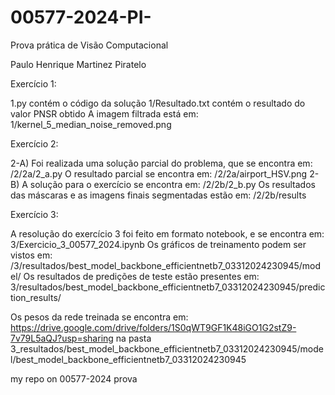 # 00577-2024-PI-

Prova prática de Visão Computacional

Paulo Henrique Martinez Piratelo

Exercício 1: 

1.py contém o código da solução
	1/Resultado.txt contém o resultado do valor PNSR obtido
A imagem filtrada está em:
	1/kernel_5_median_noise_removed.png

Exercício 2:

2-A) Foi realizada uma solução parcial do problema, que se encontra em: 
	/2/2a/2_a.py
     O resultado parcial se encontra em:
	/2/2a/airport_HSV.png
2-B) A solução para o exercício se encontra em:
     	/2/2b/2_b.py
     Os resultados das máscaras e as imagens finais segmentadas estão em:
	/2/2b/results

Exercício 3:

A resolução do exercício 3 foi feito em formato notebook, e se encontra em:
	3/Exercicio_3_00577_2024.ipynb
Os gráficos de treinamento podem ser vistos em:
	/3/resultados/best_model_backbone_efficientnetb7_03312024230945/model/
Os resultados de predições de teste estão presentes em:
	3/resultados/best_model_backbone_efficientnetb7_03312024230945/prediction_results/

Os pesos da rede treinada se encontra em:
	https://drive.google.com/drive/folders/1S0qWT9GF1K48iGO1G2stZ9-7v79L5aQJ?usp=sharing
	na pasta 3_resultados/best_model_backbone_efficientnetb7_03312024230945/model/best_model_backbone_efficientnetb7_03312024230945


my repo on 00577-2024 prova


